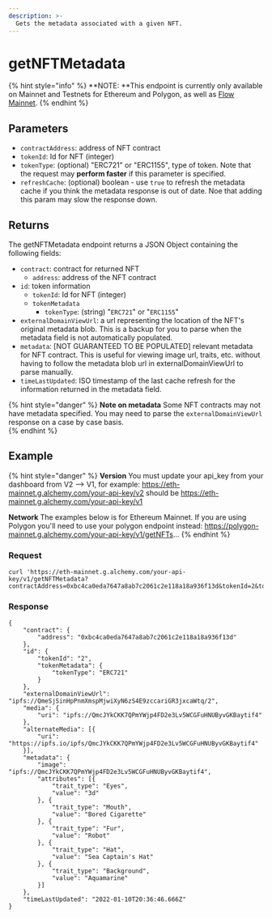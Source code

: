 ```yaml
---
description: >-
  Gets the metadata associated with a given NFT.
---
```


# getNFTMetadata

{% hint style="info" %}
**NOTE: **This endpoint is currently only available on Mainnet and Testnets for Ethereum and Polygon, as well as [Flow Mainnet](https://docs.alchemy.com/flow/documentation/flow-nft-apis).
{% endhint %}

## Parameters

* `contractAddress`: address of NFT contract
* `tokenId`: Id for NFT (integer)
* `tokenType`: (optional) "ERC721" or "ERC1155", type of token. Note that the request may **perform faster** if this parameter is specified.
* `refreshCache`: (optional) boolean - use `true` to refresh the metadata cache if you think the metadata response is out of date. Noe that adding this param may slow the response down.

## Returns

The getNFTMetadata endpoint returns a JSON Object containing the following fields:

* `contract`: contract for returned NFT
    *  `address`: address of the NFT contract
* `id`: token information
    * `tokenId`: Id for NFT (integer) 
    * `tokenMetadata`
        * `tokenType`: (string) "`ERC721`" or "`ERC1155`"
* `externalDomainViewUrl`: a url representing the location of the NFT's original metadata blob. This is a backup for you to parse when the metadata field is not automatically populated.
* `metadata`: [NOT GUARANTEED TO BE POPULATED] relevant metadata for NFT contract. This is useful for viewing image url, traits, etc. without having to follow the metadata blob url in externalDomainViewUrl to parse manually. 
* `timeLastUpdated`: ISO timestamp of the last cache refresh for the information returned in the metadata field.

{% hint style="danger" %}
**Note on metadata**
Some NFT contracts may not have metadata specified. You may need to parse the `externalDomainViewUrl` response on a case by case basis.  
{% endhint %}

## Example

{% hint style="danger" %}
**Version**
You must update your api_key from your dashboard from V2 --> V1, for example: 
https://eth-mainnet.g.alchemy.com/your-api-key/v2
should be
https://eth-mainnet.g.alchemy.com/your-api-key/v1

**Network**
The examples below is for Ethereum Mainnet. If you are using Polygon you'll need to use your polygon endpoint instead: https://polygon-mainnet.g.alchemy.com/your-api-key/v1/getNFTs...
{% endhint %}

### Request
```
curl 'https://eth-mainnet.g.alchemy.com/your-api-key/v1/getNFTMetadata?contractAddress=0xbc4ca0eda7647a8ab7c2061c2e118a18a936f13d&tokenId=2&tokenType=erc721&&refreshCache=true'
```

### Response
```
{
    "contract": {
        "address": "0xbc4ca0eda7647a8ab7c2061c2e118a18a936f13d"
    },
    "id": {
        "tokenId": "2",
        "tokenMetadata": {
            "tokenType": "ERC721"
        }
    },
    "externalDomainViewUrl": "ipfs://QmeSjSinHpPnmXmspMjwiXyN6zS4E9zccariGR3jxcaWtq/2",
    "media": {
        "uri": "ipfs://QmcJYkCKK7QPmYWjp4FD2e3Lv5WCGFuHNUByvGKBaytif4"
    },
    "alternateMedia": [{
        "uri": "https://ipfs.io/ipfs/QmcJYkCKK7QPmYWjp4FD2e3Lv5WCGFuHNUByvGKBaytif4"
    }],
    "metadata": {
        "image": "ipfs://QmcJYkCKK7QPmYWjp4FD2e3Lv5WCGFuHNUByvGKBaytif4",
        "attributes": [{
            "trait_type": "Eyes",
            "value": "3d"
        }, {
            "trait_type": "Mouth",
            "value": "Bored Cigarette"
        }, {
            "trait_type": "Fur",
            "value": "Robot"
        }, {
            "trait_type": "Hat",
            "value": "Sea Captain's Hat"
        }, {
            "trait_type": "Background",
            "value": "Aquamarine"
        }]
    },
    "timeLastUpdated": "2022-01-10T20:36:46.666Z"
}
```
